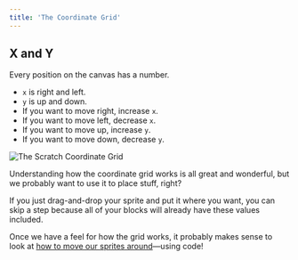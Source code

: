 ```yaml
---
title: 'The Coordinate Grid'
---
```


<script>
  import ProTip from '../lib/pro-tip.svelte';
</script>

## X and Y

Every position on the canvas has a number.

- `x` is right and left.
- `y` is up and down.
- If you want to move right, increase `x`.
- If you want to move left, decrease `x`.
- If you want to move up, increase `y`.
- If you want to move down, decrease `y`.

![The Scratch Coordinate Grid](/images/xy-grid.png)

Understanding how the coordinate grid works is all great and wonderful, but we probably want to use it to place stuff, right?

<ProTip>
If you just drag-and-drop your sprite and put it where you want, you can skip a step because all of your blocks will already have these values included.
</ProTip>

Once we have a feel for how the grid works, it probably makes sense to look at [how to move our sprites around](basic-movements-part-i)—using code!
